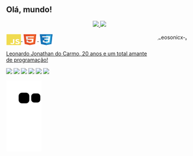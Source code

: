 ## Olá, mundo!
<div align="center">
  <a href="[https://github.com/rafaballerini](https://github.com/Leosonicx)">
  <img height="180em" src="https://github-readme-stats.vercel.app/api?username=Leosonicx&show_icons=true&theme=slate&include_all_commits=true&count_private=true"/>
  <img height="180em" src="https://github-readme-stats.vercel.app/api/top-langs/?username=Leosonicx&layout=compact&langs_count=7&theme=slate"/>
</div>

  <div style="display: inline_block"><br>
  <img align="center" alt="Leosonicx" height="30" width="40" src="https://raw.githubusercontent.com/devicons/devicon/master/icons/javascript/javascript-plain.svg">
  <img align="center" alt="Leosonicx-HTML" height="30" width="40" src="https://raw.githubusercontent.com/devicons/devicon/master/icons/html5/html5-original.svg">
  <img align="center" alt="Leosonicx-CSS" height="30" width="40" src="https://raw.githubusercontent.com/devicons/devicon/master/icons/css3/css3-original.svg">
  <img align="right" alt="Leosonicx-pic" height="150" style="border-radius:50px;" src="https://media.discordapp.net/attachments/920095670747148351/1019261969741647902/15f146c02729315f990b995ce54a8783.png">
</div>

   Leonardo Jonathan do Carmo, 20 anos e um total amante de programação!
 
<div> 
  <a href="https://www.youtube.com/channel/UC_-uuuZbY0AAt9CViNzvc-Q" target="_blank"><img src="https://img.shields.io/badge/YouTube-FF0000?style=for-the-badge&logo=youtube&logoColor=white" target="_blank"></a>
  <a href="https://instagram.com/leosonicxx" target="_blank"><img src="https://img.shields.io/badge/-Instagram-%23E4405F?style=for-the-badge&logo=instagram&logoColor=white" target="_blank"></a>
 	<a href="https://www.twitch.tv/leosonicx__" target="_blank"><img src="https://img.shields.io/badge/Twitch-9146FF?style=for-the-badge&logo=twitch&logoColor=white" target="_blank"></a>
 <a href="https://discord.gg/KNdH4N4DEV" target="_blank"><img src="https://img.shields.io/badge/Discord-7289DA?style=for-the-badge&logo=discord&logoColor=white" target="_blank"></a> 
  <a href = "mailto:leonardocarmo941@gmail.com"><img src="https://img.shields.io/badge/-Gmail-%23333?style=for-the-badge&logo=gmail&logoColor=white" target="_blank"></a>
  <a href="https://www.linkedin.com/in/leonardo-carmo-707333217/" target="_blank"><img src="https://img.shields.io/badge/-LinkedIn-%230077B5?style=for-the-badge&logo=linkedin&logoColor=white" target="_blank"></a> 
 
  ![Snake animation](https://github.com/rafaballerini/rafaballerini/blob/output/github-contribution-grid-snake.svg)
 
</div>
